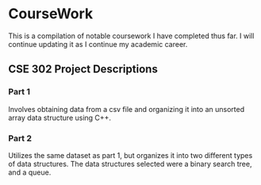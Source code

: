 # CourseWork
This is a compilation of notable coursework I have completed thus far. I will continue updating it as I continue my academic career.

## CSE 302 Project Descriptions

### Part 1
Involves obtaining data from a csv file and organizing it into an unsorted array data structure using C++.

### Part 2
Utilizes the same dataset as part 1, but organizes it into two different types of data structures. The data structures selected were a binary search tree, and a queue.
